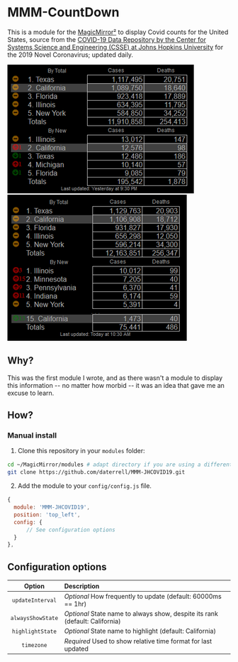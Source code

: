 # MMM-CountDown

This is a module for the [MagicMirror²](https://github.com/MichMich/MagicMirror/) to display Covid counts for the United States, source from the [COVID-19 Data Repository by the Center for Systems Science and Engineering (CSSE) at Johns Hopkins University](https://github.com/CSSEGISandData/COVID-19) for the 2019 Novel Coronavirus; updated daily.

![Screenshot](.github/MMM-JHCOVID19.png)![Screenshot](.github/MMM-JHCOVID19-2.png)

## Why?
This was the first module I wrote, and as there wasn't a module to display this information -- no matter how morbid -- it was an idea that gave me an excuse to learn.

## How?
### Manual install

1. Clone this repository in your `modules` folder:
  ```bash
  cd ~/MagicMirror/modules # adapt directory if you are using a different one
  git clone https://github.com/daterrell/MMM-JHCOVID19.git
  ```
2. Add the module to your `config/config.js` file.
  ```js
  {
    module: 'MMM-JHCOVID19',
    position: 'top_left',
    config: {
        // See configuration options
    }
  },
  ```

## Configuration options

| Option | Description |
|:----------:|:-------------|
| `updateInterval` | *Optional* How frequently to update (default: 60000ms == 1hr) |
| `alwaysShowState`| *Optional* State name to always show, despite its rank (default: California) |
| `highlightState` | *Optional* State name to highlight (default: California) |
| `timezone` | *Required* Used to show relative time format for last updated |
